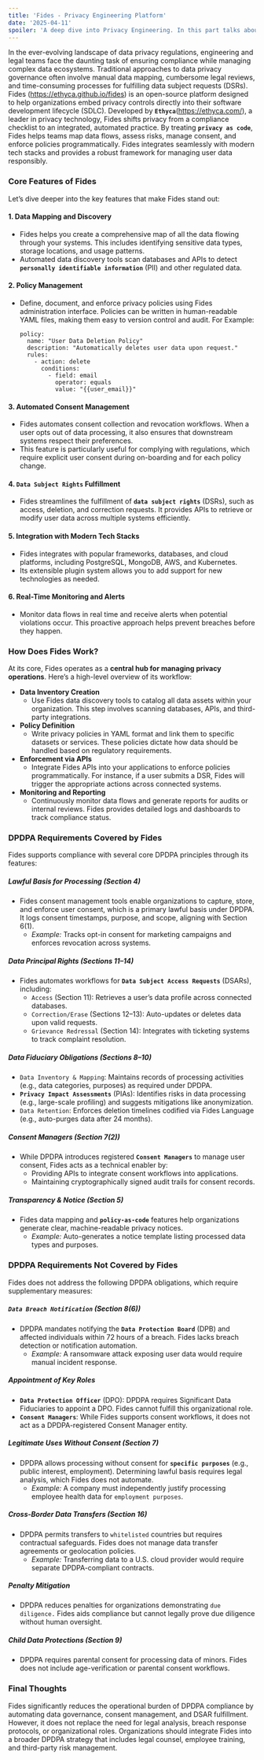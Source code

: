 ```yaml
---
title: 'Fides - Privacy Engineering Platform'
date: '2025-04-11'
spoiler: 'A deep dive into Privacy Engineering. In this part talks about the why privacy is important, laws and compliance frameworks from various contries and moving to a privacy-first model. Read the article here..'
---  
```

In the ever-evolving landscape of data privacy regulations, engineering and legal teams face the daunting task of ensuring compliance while managing complex data ecosystems. Traditional approaches to data privacy governance often involve manual data mapping, cumbersome legal reviews, and time-consuming processes for fulfilling data subject requests (DSRs). Fides (https://ethyca.github.io/fides) is an open-source platform designed to help organizations embed privacy controls directly into their software development lifecycle (SDLC). Developed by **`Ethyca`**(https://ethyca.com/), a leader in privacy technology, Fides shifts privacy from a compliance checklist to an integrated, automated practice. By treating **`privacy as code`**, Fides helps teams map data flows, assess risks, manage consent, and enforce policies programmatically. Fides integrates seamlessly with modern tech stacks and provides a robust framework for managing user data responsibly.

### Core Features of Fides
Let’s dive deeper into the key features that make Fides stand out:
#### 1. Data Mapping and Discovery
  - Fides helps you create a comprehensive map of all the data flowing through your systems. This includes identifying sensitive data types, storage locations, and usage patterns.
  - Automated data discovery tools scan databases and APIs to detect **`personally identifiable information`** (PII) and other regulated data.
#### 2. Policy Management
  - Define, document, and enforce privacy policies using Fides administration interface. Policies can be written in human-readable YAML files, making them easy to version control and audit. For Example:  
      ```
      policy:
        name: "User Data Deletion Policy"
        description: "Automatically deletes user data upon request."
        rules:
          - action: delete
            conditions:
              - field: email
                operator: equals
                value: "{{user_email}}"
      ```
#### 3. Automated Consent Management
- Fides automates consent collection and revocation workflows. When a user opts out of data processing, it also ensures that downstream systems respect their preferences.
- This feature is particularly useful for complying with regulations, which require explicit user consent during on-boarding and for each policy change.
#### 4. `Data Subject Rights` Fulfillment
- Fides streamlines the fulfillment of **`data subject rights`** (DSRs), such as access, deletion, and correction requests. It provides APIs to retrieve or modify user data across multiple systems efficiently.
#### 5. Integration with Modern Tech Stacks
- Fides integrates with popular frameworks, databases, and cloud platforms, including PostgreSQL, MongoDB, AWS, and Kubernetes.
- Its extensible plugin system allows you to add support for new technologies as needed.
#### 6. Real-Time Monitoring and Alerts
- Monitor data flows in real time and receive alerts when potential violations occur. This proactive approach helps prevent breaches before they happen.

### How Does Fides Work?
At its core, Fides operates as a **central hub for managing privacy operations**. Here’s a high-level overview of its workflow:
- **Data Inventory Creation**  
  - Use Fides data discovery tools to catalog all data assets within your organization. This step involves scanning databases, APIs, and third-party integrations.
- **Policy Definition**   
  - Write privacy policies in YAML format and link them to specific datasets or services. These policies dictate how data should be handled based on regulatory requirements.
- **Enforcement via APIs**   
  - Integrate Fides APIs into your applications to enforce policies programmatically. For instance, if a user submits a DSR, Fides will trigger the appropriate actions across connected systems.
- **Monitoring and Reporting**   
  - Continuously monitor data flows and generate reports for audits or internal reviews. Fides provides detailed logs and dashboards to track compliance status.

### DPDPA Requirements Covered by Fides
Fides supports compliance with several core DPDPA principles through its features:  

##### Lawful Basis for Processing (Section 4)
- Fides consent management tools enable organizations to capture, store, and enforce user consent, which is a primary lawful basis under DPDPA. It logs consent timestamps, purpose, and scope, aligning with Section 6(1).
    - *Example:* Tracks opt-in consent for marketing campaigns and enforces revocation across systems.

##### Data Principal Rights (Sections 11–14)  
- Fides automates workflows for **`Data Subject Access Requests`** (DSARs), including:
  - `Access` (Section 11): Retrieves a user’s data profile across connected databases.
  - `Correction/Erase` (Sections 12–13): Auto-updates or deletes data upon valid requests.
  - `Grievance Redressal` (Section 14): Integrates with ticketing systems to track complaint resolution.

##### Data Fiduciary Obligations (Sections 8–10)  
- `Data Inventory & Mapping`: Maintains records of processing activities (e.g., data categories, purposes) as required under DPDPA.
- **`Privacy Impact Assessments`** (PIAs): Identifies risks in data processing (e.g., large-scale profiling) and suggests mitigations like anonymization.
- `Data Retention`: Enforces deletion timelines codified via Fides Language (e.g., auto-purges data after 24 months).

##### Consent Managers (Section 7(2))
- While DPDPA introduces registered **`Consent Managers`** to manage user consent, Fides acts as a technical enabler by:  
  - Providing APIs to integrate consent workflows into applications.
  - Maintaining cryptographically signed audit trails for consent records.

##### Transparency & Notice (Section 5)
- Fides data mapping and **`policy-as-code`** features help organizations generate clear, machine-readable privacy notices.
  - *Example:* Auto-generates a notice template listing processed data types and purposes.

### DPDPA Requirements Not Covered by Fides
Fides does not address the following DPDPA obligations, which require supplementary measures:
##### `Data Breach Notification` (Section 8(6))
- DPDPA mandates notifying the **`Data Protection Board`** (DPB) and affected individuals within 72 hours of a breach. Fides lacks breach detection or notification automation.
  - *Example:* A ransomware attack exposing user data would require manual incident response.

##### Appointment of Key Roles
- **`Data Protection Officer`** (DPO): DPDPA requires Significant Data Fiduciaries to appoint a DPO. Fides cannot fulfill this organizational role.
- **`Consent Managers`**: While Fides supports consent workflows, it does not act as a DPDPA-registered Consent Manager entity.

##### Legitimate Uses Without Consent (Section 7)
- DPDPA allows processing without consent for **`specific purposes`** (e.g., public interest, employment). Determining lawful basis requires legal analysis, which Fides does not automate.
  - *Example:* A company must independently justify processing employee health data for `employment purposes`.

##### Cross-Border Data Transfers (Section 16)
- DPDPA permits transfers to `whitelisted` countries but requires contractual safeguards. Fides does not manage data transfer agreements or geolocation policies.
  - *Example:* Transferring data to a U.S. cloud provider would require separate DPDPA-compliant contracts.

##### Penalty Mitigation
- DPDPA reduces penalties for organizations demonstrating `due diligence.` Fides aids compliance but cannot legally prove due diligence without human oversight.

##### Child Data Protections (Section 9)  
- DPDPA requires parental consent for processing data of minors. Fides does not include age-verification or parental consent workflows.

### Final Thoughts
Fides significantly reduces the operational burden of DPDPA compliance by automating data governance, consent management, and DSAR fulfillment. However, it does not replace the need for legal analysis, breach response protocols, or organizational roles. Organizations should integrate Fides into a broader DPDPA strategy that includes legal counsel, employee training, and third-party risk management.
